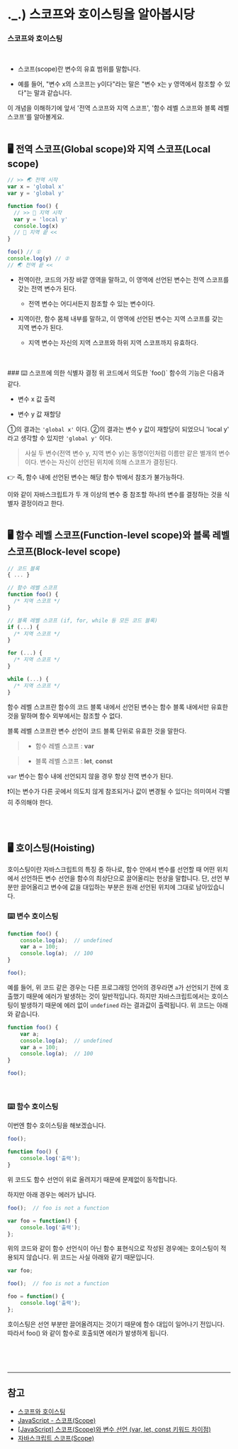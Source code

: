 
# ._.) 스코프와 호이스팅을 알아봅시당
### 스코프와 호이스팅
<br/>

* 스코프(scope)란 변수의 유효 범위를 말합니다.

* 예를 들어, "변수 x의 스코프는 y이다"라는 말은 "변수 x는 y 영역에서 참조할 수 있다"는 말과 같습니다.

이 개념을 이해하기에 앞서 '전역 스코프와 지역 스코프', '함수 레벨 스코프와 블록 레벨 스코프'를 알아볼게요.
<br/><br/>

## 🖥 전역 스코프(Global scope)와 지역 스코프(Local scope)

```js
// >> 🌏 전역 시작
var x = 'global x'
var y = 'global y'

function foo() {
  // >> 📍 지역 시작
  var y = 'local y'
  console.log(x)
  // 📍 지역 끝 <<
}

foo() // ①
console.log(y) // ②
// 🌏 전역 끝 <<
```

* 전역이란, 코드의 가장 바깥 영역을 말하고, 이 영역에 선언된 변수는 전역 스코프를 갖는 전역 변수가 된다.

  * 전역 변수는 어디서든지 참조할 수 있는 변수이다.

* 지역이란, 함수 몸체 내부를 말하고, 이 영역에 선언된 변수는 지역 스코프를 갖는 지역 변수가 된다.

  * 지역 변수는 자신의 지역 스코프와 하위 지역 스코프까지 유효하다.
<br/>
<br/>
### ⌨️ 스코프에 의한 식별자 결정
위 코드에서 의도한 `foo()` 함수의 기능은 다음과 같다.

* 변수 x 값 출력

* 변수 y 값 재할당

①의 결과는 `'global x'` 이다.
②의 결과는 변수 y 값이 재할당이 되었으니 'local y' 라고 생각할 수 있지만 `'global y'` 이다.

> 사실 두 변수(전역 변수 y, 지역 변수 y)는 동명이인처럼 이름만 같은 별개의 변수이다. 변수는 자신이 선언된 위치에 의해 스코프가 결정된다.

👉 즉, 함수 내에 선언된 변수는 해당 함수 밖에서 참조가 불가능하다.

이와 같이 자바스크립트가 두 개 이상의 변수 중 참조할 하나의 변수를 결정하는 것을 식별자 결정이라고 한다.
<br/><br/>

## 🖥 함수 레벨 스코프(Function-level scope)와 블록 레벨 스코프(Block-level scope)
```js
// 코드 블록
{ ... }

// 함수 레벨 스코프
function foo() {
  /* 지역 스코프 */
}

// 블록 레벨 스코프 (if, for, while 등 모든 코드 블록)
if (...) {
  /* 지역 스코프 */
}

for (...) {
  /* 지역 스코프 */
}

while (...) {
  /* 지역 스코프 */
}
```

함수 레벨 스코프란 함수의 코드 블록 내에서 선언된 변수는 함수 블록 내에서만 유효한 것을 말하며 함수 외부에서는 참조할 수 없다.

블록 레벨 스코프란 변수 선언이 코드 블록 단위로 유효한 것을 말한다.

> * 함수 레벨 스코프 : __var__

> * 블록 레벨 스코프 : __let__, __const__

`var` 변수는 함수 내에 선언되지 않을 경우 항상 전역 변수가 된다.

❗️이는 변수가 다른 곳에서 의도치 않게 참조되거나 값이 변경될 수 있다는 의미여서 각별히 주의해야 한다.

<br/><br/>

## 🖥 호이스팅(Hoisting)

호이스팅이란 자바스크립트의 특징 중 하나로, 함수 안에서 변수를 선언할 때 어떤 위치에서 선언하든 변수 선언을 함수의 최상단으로 끌어올리는 현상을 말합니다. 단, 선언 부분만 끌어올리고 변수에 값을 대입하는 부분은 원래 선언된 위치에 그대로 남아있습니다.
<br/>

### ⌨️ 변수 호이스팅

```js
function foo() {
	console.log(a);  // undefined
	var a = 100;
	console.log(a);  // 100
}

foo();
```

예를 들어, 위 코드 같은 경우는 다른 프로그래밍 언어의 경우라면 `a`가 선언되기 전에 호출했기 때문에 에러가 발생하는 것이 일반적입니다.
하지만 자바스크립트에서는 호이스팅이 발생하기 때문에 에러 없이 `undefined` 라는 결과값이 출력됩니다.
위 코드는 아래와 같습니다.

```js
function foo() {
	var a;
	console.log(a);  // undefined
	var a = 100;
	console.log(a);  // 100
}

foo();
```
<br/>

### ⌨️ 함수 호이스팅
이번엔 함수 호이스팅을 해보겠습니다.

```js
foo();

function foo() {
	console.log('출력');
}
```
위 코드도 함수 선언이 위로 올려지기 때문에 문제없이 동작합니다.

하지만 아래 경우는 에러가 납니다.

```js
foo();  // foo is not a function

var foo = function() {
	console.log('출력');
};
```
위의 코드와 같이 함수 선언식이 아닌 함수 표현식으로 작성된 경우에는 호이스팅이 적용되지 않습니다.
위 코드는 사실 아래와 같기 때문입니다.

```js
var foo;

foo();  // foo is not a function

foo = function() {
	console.log('출력');
};
```
호이스팅은 선언 부분만 끌어올려지는 것이기 때문에 함수 대입이 일어나기 전입니다. 따라서 foo() 와 같이 함수로 호출되면 에러가 발생하게 됩니다.

<br/><br/><br/>

***
## 참고
* [스코프와 호이스팅](https://edu.goorm.io/learn/lecture/557/%ED%95%9C-%EB%88%88%EC%97%90-%EB%81%9D%EB%82%B4%EB%8A%94-node-js/lesson/226443/%EC%8A%A4%EC%BD%94%ED%94%84%EC%99%80-%ED%98%B8%EC%9D%B4%EC%8A%A4%ED%8C%85)
* [JavaScript - 스코프(Scope)](https://youngjinmo.github.io/2021/08/js-scope/)
* [[JavaScript] 스코프(Scope)와 변수 선언 (var, let, const 키워드 차이점)](https://hanamon.kr/javascript-%EC%8A%A4%EC%BD%94%ED%94%84%EC%99%80-%EB%B3%80%EC%88%98%EC%84%A0%EC%96%B8%ED%82%A4%EC%9B%8C%EB%93%9C-%EC%B0%A8%EC%9D%B4%EC%A0%90/)
* [자바스크립트 스코프(Scope)](https://velog.io/@solseye/JS-%EC%9E%98-%EB%B4%90-%EC%9E%90%EB%B0%94%EC%8A%A4%ED%81%AC%EB%A6%BD%ED%8A%B8-%EC%8A%A4%EC%BD%94%ED%94%84Scope-%EC%8B%B8%EC%9B%80%EC%9D%B4%EB%8B%A4)
